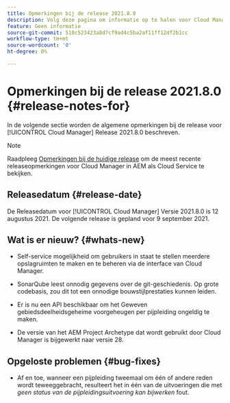 ```yaml
---
title: Opmerkingen bij de release 2021.8.0
description: Volg deze pagina om informatie op te halen voor Cloud Manager Release 2021.8.0
feature: Geen informatie
source-git-commit: 510c523423a8d7cf9ad4c5ba2af11ff12df2b1cc
workflow-type: tm+mt
source-wordcount: '0'
ht-degree: 0%

---
```


# Opmerkingen bij de release 2021.8.0 {#release-notes-for}

In de volgende sectie worden de algemene opmerkingen bij de release voor [!UICONTROL Cloud Manager] Release 2021.8.0 beschreven.

>[!NOTE]
>Raadpleeg [Opmerkingen bij de huidige release](https://experienceleague.adobe.com/docs/experience-manager-cloud-service/onboarding/getting-access/release-notes-cloud-manager/release-notes-cm-current.html?lang=en#getting-access) om de meest recente releaseopmerkingen voor Cloud Manager in AEM als Cloud Service te bekijken.

## Releasedatum {#release-date}

De Releasedatum voor [!UICONTROL Cloud Manager] Versie 2021.8.0 is 12 augustus 2021.
De volgende release is gepland voor 9 september 2021.

## Wat is er nieuw? {#whats-new}

* Self-service mogelijkheid om gebruikers in staat te stellen meerdere opslagruimten te maken en te beheren via de interface van Cloud Manager.

* SonarQube leest onnodig gegevens over de git-geschiedenis. Op grote codebasis, zou dit tot een onnodige bouwstijlprestaties kunnen leiden.

* Er is nu een API beschikbaar om het Geweven gebiedsdeelheidsgeheime voorgeheugen per pijpleiding ongeldig te maken.

* De versie van het AEM Project Archetype dat wordt gebruikt door Cloud Manager is bijgewerkt naar versie 28.

## Opgeloste problemen {#bug-fixes}

* Af en toe, wanneer een pijpleiding tweemaal om één of andere reden wordt teweeggebracht, resulteert het in één van de uitvoeringen die met *geen status van de pijpleidingsuitvoering kan bijwerken* fout.
